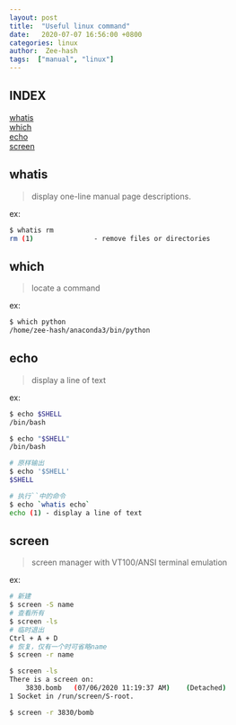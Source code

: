 ```yaml
---
layout: post
title:  "Useful linux command"
date:   2020-07-07 16:56:00 +0800
categories: linux
author:  Zee-hash
tags:  ["manual", "linux"]
---
```

## INDEX  
[whatis](#whatis)  
[which](#which)  
[echo](#echo)  
[screen](#screen)  

## whatis
> display one-line manual page descriptions.  

ex:
```bash
$ whatis rm
rm (1)               - remove files or directories
```  
## which  
> locate a command  

ex:
```bash
$ which python
/home/zee-hash/anaconda3/bin/python
```

## echo  
> display a line of text  

ex:
```bash
$ echo $SHELL
/bin/bash

$ echo "$SHELL"
/bin/bash

# 原样输出
$ echo '$SHELL'
$SHELL

# 执行``中的命令
$ echo `whatis echo`
echo (1) - display a line of text
```
## screen  
> screen manager with VT100/ANSI terminal emulation  

ex:
```bash
# 新建
$ screen -S name
# 查看所有
$ screen -ls
# 临时退出
Ctrl + A + D
# 恢复，仅有一个时可省略name
$ screen -r name

$ screen -ls
There is a screen on:
	3830.bomb	(07/06/2020 11:19:37 AM)	(Detached)
1 Socket in /run/screen/S-root.

$ screen -r 3830/bomb
```